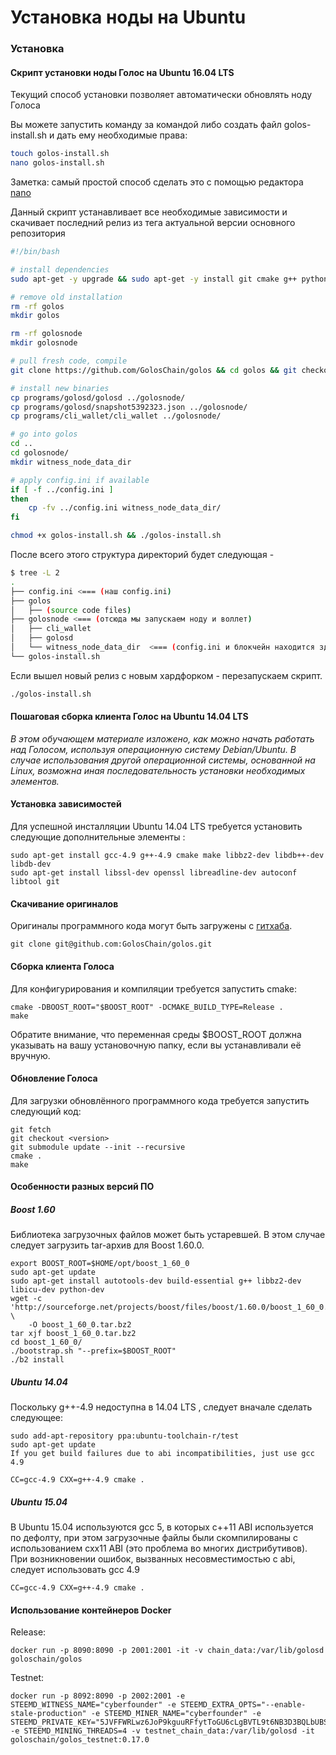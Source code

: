 # Установка ноды на Ubuntu
<!-- toc -->

### Установка
#### Скрипт установки ноды Голос на Ubuntu 16.04 LTS
Текущий способ установки позволяет автоматически обновлять ноду Голоса

Вы можете запустить команду за командой либо создать файл golos-install.sh и дать ему необходимые права: 

```bash
touch golos-install.sh
nano golos-install.sh
```

Заметка: самый простой способ сделать это с помощью редактора [nano](http://help.ubuntu.ru/wiki/nano)

Данный скрипт устанавливает все необходимые зависимости и скачивает последний релиз из тега актуальной версии основного репозитория

```bash
#!/bin/bash

# install dependencies
sudo apt-get -y upgrade && sudo apt-get -y install git cmake g++ python-dev autotools-dev libicu-dev build-essential libbz2-dev libboost-all-dev libssl-dev libncurses5-dev doxygen libreadline-dev dh-autoreconf screen

# remove old installation
rm -rf golos
mkdir golos

rm -rf golosnode
mkdir golosnode

# pull fresh code, compile
git clone https://github.com/GolosChain/golos && cd golos && git checkout tags/v0.16.4 && git submodule update --init --recursive && cmake -DCMAKE_BUILD_TYPE=Release . && make -j$(nproc)

# install new binaries
cp programs/golosd/golosd ../golosnode/
cp programs/golosd/snapshot5392323.json ../golosnode/
cp programs/cli_wallet/cli_wallet ../golosnode/

# go into golos
cd ..
cd golosnode/
mkdir witness_node_data_dir

# apply config.ini if available
if [ -f ../config.ini ]
then
    cp -fv ../config.ini witness_node_data_dir/
fi

chmod +x golos-install.sh && ./golos-install.sh
```

После всего этого структура директорий будет следующая - 

```bash
$ tree -L 2
.
├── config.ini <=== (наш config.ini)
├── golos
│   ├── (source code files)
├── golosnode <=== (отсюда мы запускаем ноду и воллет)
│   ├── cli_wallet
│   ├── golosd
│   └── witness_node_data_dir  <=== (config.ini и блокчейн находится здесь)
└── golos-install.sh
```

Если вышел новый релиз с новым хардфорком - перезапускаем скрипт.

```bash
./golos-install.sh
```

#### Пошаговая сборка клиента Голос на Ubuntu 14.04 LTS
_В этом обучающем материале изложено, как можно начать работать над Голосом, используя операционную систему Debian/Ubuntu. В случае использования другой операционной системы, основанной на Linux, возможна иная последовательность установки необходимых элементов._

#### Установка зависимостей
Для успешной инсталляции Ubuntu 14.04 LTS требуется установить следующие дополнительные элементы :

```
sudo apt-get install gcc-4.9 g++-4.9 cmake make libbz2-dev libdb++-dev libdb-dev
sudo apt-get install libssl-dev openssl libreadline-dev autoconf libtool git

```
#### Скачивание оригиналов
Оригиналы программного кода могут быть загружены с [гитхаба](https://github.com/GolosChain/golos).

```
git clone git@github.com:GolosChain/golos.git
```

#### Сборка клиента Голоса
Для конфигурирования и компиляции требуется запустить cmake:

```
cmake -DBOOST_ROOT="$BOOST_ROOT" -DCMAKE_BUILD_TYPE=Release .
make
```

Обратите внимание, что переменная среды $BOOST_ROOT должна указывать на вашу установочную папку, если вы устанавливали её вручную.

#### Обновление Голоса
Для загрузки обновлённого программного кода требуется запустить следующий код:

```
git fetch
git checkout <version>
git submodule update --init --recursive
cmake .
make
```

#### Особенности разных версий ПО

##### Boost 1.60
Библиотека загрузочных файлов может быть устаревшей. В этом случае следует загрузить tar-архив для Boost 1.60.0.

```
export BOOST_ROOT=$HOME/opt/boost_1_60_0
sudo apt-get update
sudo apt-get install autotools-dev build-essential g++ libbz2-dev libicu-dev python-dev
wget -c 'http://sourceforge.net/projects/boost/files/boost/1.60.0/boost_1_60_0.tar.bz2/download' \
    -O boost_1_60_0.tar.bz2
tar xjf boost_1_60_0.tar.bz2
cd boost_1_60_0/
./bootstrap.sh "--prefix=$BOOST_ROOT"
./b2 install 
``` 

##### Ubuntu 14.04
Поскольку  g++-4.9 недоступна в 14.04 LTS , следует вначале сделать следующее:

```
sudo add-apt-repository ppa:ubuntu-toolchain-r/test
sudo apt-get update
If you get build failures due to abi incompatibilities, just use gcc 4.9

CC=gcc-4.9 CXX=g++-4.9 cmake .
```

##### Ubuntu 15.04
В Ubuntu 15.04 используются gcc 5, в которых c++11 ABI используется по дефолту, при этом загрузочные файлы были скомпилированы с использованием cxx11 ABI (это проблема во многих дистрибутивов). При возникновении ошибок, вызванных несовместимостью с abi, следует использовать  gcc 4.9

```
CC=gcc-4.9 CXX=g++-4.9 cmake .
```

#### Использование контейнеров Docker
Release: 
```
docker run -p 8090:8090 -p 2001:2001 -it -v chain_data:/var/lib/golosd goloschain/golos
```

Testnet: 
```
docker run -p 8092:8090 -p 2002:2001 -e STEEMD_WITNESS_NAME="cyberfounder" -e STEEMD_EXTRA_OPTS="--enable-stale-production" -e STEEMD_MINER_NAME="cyberfounder" -e STEEMD_PRIVATE_KEY="5JVFFWRLwz6JoP9kguuRFfytToGU6cLgBVTL9t6NB3D3BQLbUBS" -e STEEMD_MINING_THREADS=4 -v testnet_chain_data:/var/lib/golosd -it goloschain/golos_testnet:0.17.0
```